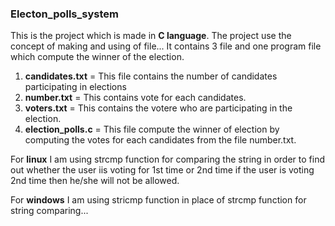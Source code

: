 ### Electon_polls_system
This is the project which is made in **C language**.
The project use the concept of making and using of file...
It contains 3 file and one program file which compute the winner of the election.
1. **candidates.txt** = This file contains the number of candidates participating in elections
2. **number.txt** = This contains vote for each candidates.
3. **voters.txt** = This contains the votere who are participating in the election.
4. **election_polls.c** = This file compute the winner of election by computing the votes for each candidates from the file number.txt.


For **linux** I am using strcmp function for comparing the string in order to find out whether the user iis voting for 1st time or 2nd time if the user is voting 2nd time then he/she will not be allowed.

For **windows** I am using stricmp function in place of strcmp function for string comparing...
